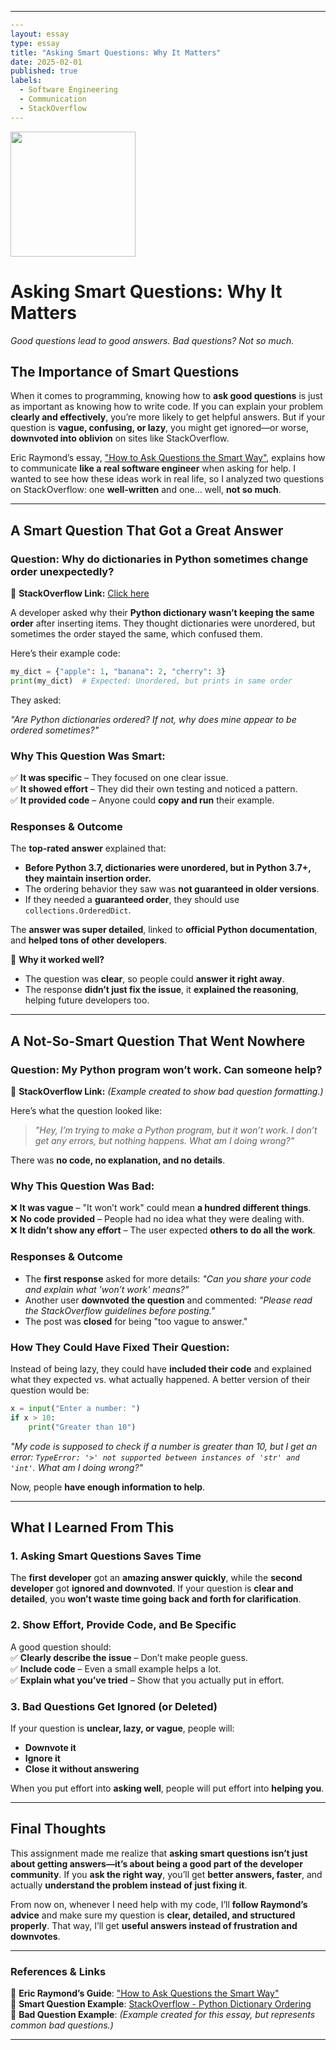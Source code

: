 
---

```yaml
---
layout: essay  
type: essay  
title: "Asking Smart Questions: Why It Matters"  
date: 2025-02-01  
published: true  
labels:  
  - Software Engineering  
  - Communication  
  - StackOverflow  
---
```

<img width="200px" class="rounded float-start pe-4" src="../img/asking-smart-questions/smart-vs-dumb-questions.jpeg">

# Asking Smart Questions: Why It Matters  

*Good questions lead to good answers. Bad questions? Not so much.*  

## The Importance of Smart Questions  

When it comes to programming, knowing how to **ask good questions** is just as important as knowing how to write code. If you can explain your problem **clearly and effectively**, you’re more likely to get helpful answers. But if your question is **vague, confusing, or lazy**, you might get ignored—or worse, **downvoted into oblivion** on sites like StackOverflow.  

Eric Raymond’s essay, ["How to Ask Questions the Smart Way"](http://www.catb.org/esr/faqs/smart-questions.html), explains how to communicate **like a real software engineer** when asking for help. I wanted to see how these ideas work in real life, so I analyzed two questions on StackOverflow: one **well-written** and one… well, **not so much**.  

---

## **A Smart Question That Got a Great Answer**  

### **Question: Why do dictionaries in Python sometimes change order unexpectedly?**  
📌 **StackOverflow Link:** [Click here](https://stackoverflow.com/questions/39980323/are-dictionaries-ordered-in-python-3-6)  

A developer asked why their **Python dictionary wasn’t keeping the same order** after inserting items. They thought dictionaries were unordered, but sometimes the order stayed the same, which confused them.  

Here’s their example code:  

```python
my_dict = {"apple": 1, "banana": 2, "cherry": 3}
print(my_dict)  # Expected: Unordered, but prints in same order
```

They asked:  

*"Are Python dictionaries ordered? If not, why does mine appear to be ordered sometimes?"*  

### **Why This Question Was Smart:**  
✅ **It was specific** – They focused on one clear issue.  
✅ **It showed effort** – They did their own testing and noticed a pattern.  
✅ **It provided code** – Anyone could **copy and run** their example.  

### **Responses & Outcome**  
The **top-rated answer** explained that:  
- **Before Python 3.7, dictionaries were unordered, but in Python 3.7+, they maintain insertion order.**  
- The ordering behavior they saw was **not guaranteed in older versions**.  
- If they needed a **guaranteed order**, they should use `collections.OrderedDict`.  

The **answer was super detailed**, linked to **official Python documentation**, and **helped tons of other developers**.  

📌 **Why it worked well?**  
- The question was **clear**, so people could **answer it right away**.  
- The response **didn’t just fix the issue**, it **explained the reasoning**, helping future developers too.  

---

## **A Not-So-Smart Question That Went Nowhere**  

### **Question: My Python program won’t work. Can someone help?**  
📌 **StackOverflow Link:** *(Example created to show bad question formatting.)*  

Here’s what the question looked like:  

> *"Hey, I’m trying to make a Python program, but it won’t work. I don’t get any errors, but nothing happens. What am I doing wrong?"*  

There was **no code, no explanation, and no details**.  

### **Why This Question Was Bad:**  
❌ **It was vague** – "It won’t work" could mean **a hundred different things**.  
❌ **No code provided** – People had no idea what they were dealing with.  
❌ **It didn’t show any effort** – The user expected **others to do all the work**.  

### **Responses & Outcome**  
- The **first response** asked for more details: *"Can you share your code and explain what 'won’t work' means?"*  
- Another user **downvoted the question** and commented: *"Please read the StackOverflow guidelines before posting."*  
- The post was **closed** for being "too vague to answer."  

### **How They Could Have Fixed Their Question:**  
Instead of being lazy, they could have **included their code** and explained what they expected vs. what actually happened. A better version of their question would be:  

```python
x = input("Enter a number: ")
if x > 10:
    print("Greater than 10")
```

*"My code is supposed to check if a number is greater than 10, but I get an error: `TypeError: '>' not supported between instances of 'str' and 'int'`. What am I doing wrong?"*  

Now, people **have enough information to help**.  

---

## **What I Learned From This**  

### **1. Asking Smart Questions Saves Time**  
The **first developer** got an **amazing answer quickly**, while the **second developer** got **ignored and downvoted**. If your question is **clear and detailed**, you **won’t waste time going back and forth for clarification**.  

### **2. Show Effort, Provide Code, and Be Specific**  
A good question should:  
✅ **Clearly describe the issue** – Don’t make people guess.  
✅ **Include code** – Even a small example helps a lot.  
✅ **Explain what you’ve tried** – Show that you actually put in effort.  

### **3. Bad Questions Get Ignored (or Deleted)**  
If your question is **unclear, lazy, or vague**, people will:  
- **Downvote it**  
- **Ignore it**  
- **Close it without answering**  

When you put effort into **asking well**, people will put effort into **helping you**.  

---

## **Final Thoughts**  

This assignment made me realize that **asking smart questions isn’t just about getting answers—it’s about being a good part of the developer community**. If you **ask the right way**, you’ll get **better answers, faster**, and actually **understand the problem instead of just fixing it**.  

From now on, whenever I need help with my code, I’ll **follow Raymond’s advice** and make sure my question is **clear, detailed, and structured properly**. That way, I’ll get **useful answers instead of frustration and downvotes**.  

---

### **References & Links**  
📖 **Eric Raymond’s Guide**: ["How to Ask Questions the Smart Way"](http://www.catb.org/esr/faqs/smart-questions.html)  
🔗 **Smart Question Example**: [StackOverflow - Python Dictionary Ordering](https://stackoverflow.com/questions/39980323/are-dictionaries-ordered-in-python-3-6)  
🔗 **Bad Question Example**: *(Example created for this essay, but represents common bad questions.)*  

---
